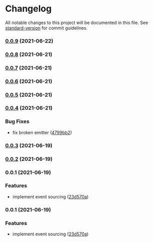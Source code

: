 # Changelog

All notable changes to this project will be documented in this file. See [standard-version](https://github.com/conventional-changelog/standard-version) for commit guidelines.

### [0.0.9](https://github.com/pdmlab/sourced-ts/compare/v0.0.8...v0.0.9) (2021-06-22)

### [0.0.8](https://github.com/pdmlab/sourced-ts/compare/v0.0.7...v0.0.8) (2021-06-21)

### [0.0.7](https://github.com/pdmlab/sourced-ts/compare/v0.0.6...v0.0.7) (2021-06-21)

### [0.0.6](https://github.com/pdmlab/sourced-ts/compare/v0.0.5...v0.0.6) (2021-06-21)

### [0.0.5](https://github.com/pdmlab/sourced-ts/compare/v0.0.4...v0.0.5) (2021-06-21)

### [0.0.4](https://github.com/pdmlab/sourced-ts/compare/v0.0.3...v0.0.4) (2021-06-21)


### Bug Fixes

* fix broken emitter ([4799bb2](https://github.com/pdmlab/sourced-ts/commit/4799bb24985beb6e122f807cf4e8c5a15fe31a07))

### [0.0.3](https://github.com/pdmlab/sourced-ts/compare/v0.0.2...v0.0.3) (2021-06-19)

### [0.0.2](https://github.com/pdmlab/sourced-ts/compare/v0.0.1...v0.0.2) (2021-06-19)

### 0.0.1 (2021-06-19)


### Features

* implement event sourcing ([23d570a](https://github.com/pdmlab/sourced-ts/commit/23d570ac5e8f2667f9f2a047921c4a7f5c295253))

### 0.0.1 (2021-06-19)


### Features

* implement event sourcing ([23d570a](https://github.com/pdmlab/sourced-ts/commit/23d570ac5e8f2667f9f2a047921c4a7f5c295253))
